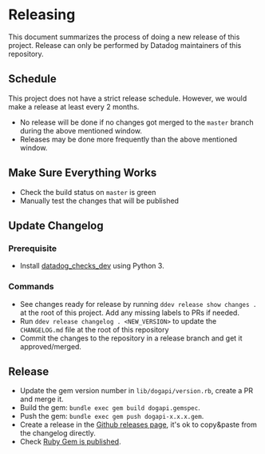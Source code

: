 # Releasing

This document summarizes the process of doing a new release of this project.
Release can only be performed by Datadog maintainers of this repository.

## Schedule
This project does not have a strict release schedule. However, we would make a release at least every 2 months.
  - No release will be done if no changes got merged to the `master` branch during the above mentioned window.
  - Releases may be done more frequently than the above mentioned window.

## Make Sure Everything Works

- Check the build status on `master` is green
- Manually test the changes that will be published

## Update Changelog

### Prerequisite

- Install [datadog_checks_dev](https://datadog-checks-base.readthedocs.io/en/latest/datadog_checks_dev.cli.html#installation) using Python 3.

### Commands

- See changes ready for release by running `ddev release show changes .` at the root of this project. Add any missing labels to PRs if needed.
- Run `ddev release changelog . <NEW_VERSION>` to update the `CHANGELOG.md` file at the root of this repository
- Commit the changes to the repository in a release branch and get it approved/merged.

## Release

- Update the gem version number in `lib/dogapi/version.rb`, create a PR and merge it.
- Build the gem: `bundle exec gem build dogapi.gemspec`.
- Push the gem: `bundle exec gem push dogapi-x.x.x.gem`.
- Create a release in the [Github releases page](https://github.com/DataDog/dogapi-rb/releases), it's ok to copy&paste from the changelog directly.
- Check [Ruby Gem is published](https://rubygems.org/gems/dogapi).
